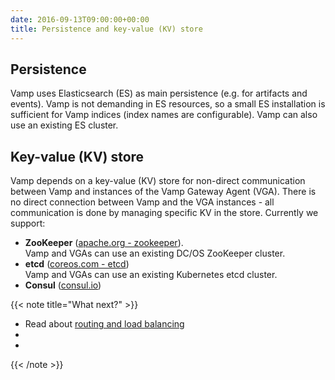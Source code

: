 ```yaml
---
date: 2016-09-13T09:00:00+00:00
title: Persistence and key-value (KV) store
---
```


## Persistence 
Vamp uses Elasticsearch (ES) as main persistence (e.g. for artifacts and events). 
Vamp is not demanding in ES resources, so a small ES installation is sufficient for Vamp indices (index names are configurable). Vamp can also use an existing ES cluster.


## Key-value (KV) store
Vamp depends on a key-value (KV) store for non-direct communication between Vamp and instances of the Vamp Gateway Agent (VGA). There is no direct connection between Vamp and the VGA instances - all communication is done by managing specific KV in the store.  Currently we support:

* **ZooKeeper** ([apache.org - zookeeper](https://zookeeper.apache.org/)).  
Vamp and VGAs can use an existing DC/OS ZooKeeper cluster.
* **etcd** ([coreos.com - etcd](https://coreos.com/etcd/docs/latest/))  
Vamp and VGAs can use an existing Kubernetes etcd cluster.
* **Consul** ([consul.io](https://www.consul.io/))

{{< note title="What next?" >}}
* Read about [routing and load balancing](/documentation/how-vamp-works/routing-and-load-balancing)
* 
* 
{{< /note >}}

